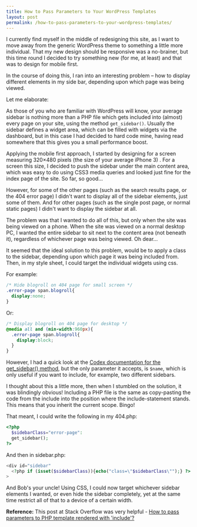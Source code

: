 ```yaml
---
title: How to Pass Parameters to Your WordPress Templates
layout: post
permalink: /how-to-pass-parameters-to-your-wordpress-templates/
---
```


I currently find myself in the middle of redesigning this site, as I want to move away from the generic WordPress theme to something a little more individual. That my new design should be responsive was a no-brainer, but this time round I decided to try something new (for me, at least) and that was to design for mobile first.

In the course of doing this, I ran into an interesting problem – how to display different elements in my side bar, depending upon which page was being viewed.

Let me elaborate:

As those of you who are familiar with WordPress will know, your average sidebar is nothing more than a PHP file which gets included into (almost) every page on your site, using the method `get_sidebar()`. Usually the sidebar defines a widget area, which can be filled with widgets via the dashboard, but in this case I had decided to hard code mine, having read somewhere that this gives you a small performance boost.

Applying the mobile first approach, I started by designing for a screen measuring 320×480 pixels (the size of your average iPhone 3) . For a screen this size, I decided to push the sidebar under the main content area, which was easy to do using CSS3 media queries and looked just fine for the index page of the site. So far, so good…

However, for some of the other pages (such as the search results page, or the 404 error page) I didn't want to display all of the sidebar elements, just some of them. And for other pages (such as the single post page, or normal static pages) I didn't want to display the sidebar at all.

The problem was that I wanted to do all of this, but only when the site was being viewed on a phone. When the site was viewed on a normal desktop PC, I wanted the entire sidebar to sit next to the content area (not beneath it), regardless of whichever page was being viewed. Oh dear…

It seemed that the ideal solution to this problem, would be to apply a class to the sidebar, depending upon which page it was being included from. Then, in my style sheet, I could target the individual widgets using css.

For example:

```css
/* Hide blogroll on 404 page for small screen */
.error-page span.blogroll{
  display:none;
}
```

Or:

```css
/* Display blogroll on 404 page for desktop */
@media all and (min-width:960px){
  .error-page span.blogroll{
    display:block;
  }
}
```

However, I had a quick look at the [Codex documentation for the get_sidebar() method](http://codex.wordpress.org/Function_Reference/get_sidebar "Function Reference/get sidebar"), but the only parameter it accepts, is `$name`, which is only useful if you want to include, for example, two different sidebars.

I thought about this a little more, then when I stumbled on the solution, it was blindingly obvious! Including a PHP file is the same as copy-pasting the code from the include into the position where the include-statement stands. This means that you inherit the current scope. Bingo!

That meant, I could write the following in my 404.php:

```php
<?php
  $sidebarClass="error-page":
  get_sidebar();
?>
```

And then in sidebar.php:

```php
<div id="sidebar"
  <?php if (isset($sidebarClass)){echo("class=\"$sidebarClass\"");} ?>
>
```

And Bob's your uncle! Using CSS, I could now target whichever sidebar elements I wanted, or even hide the sidebar completely, yet at the same time restrict all of that to a device of a certain width.

**Reference:**
This post at Stack Overflow was very helpful - [How to pass parameters to PHP template rendered with 'include'?](http://stackoverflow.com/questions/1312300/how-to-pass-parameters-to-php-template-rendered-with-include "How to pass parameters to PHP template rendered with 'include'?")
